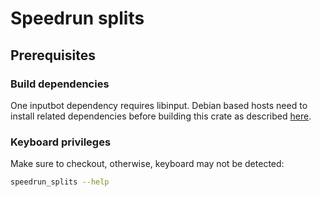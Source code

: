 # Speedrun splits

## Prerequisites

### Build dependencies

One inputbot dependency requires libinput. Debian based hosts need to install
related dependencies before building this crate as described
[here](https://github.com/obv-mikhail/InputBot).

### Keyboard privileges

Make sure to checkout, otherwise, keyboard may not be detected:

```bash
speedrun_splits --help
```
